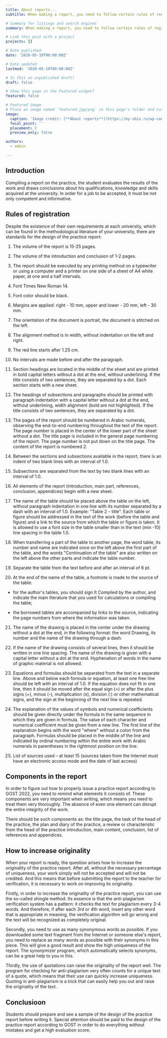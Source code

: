 ```yaml
---
title: About reports...
subtitle: When making a report, you need to follow certain rules of registration. I will tell you about this in my post...

# Summary for listings and search engines
summary: When making a report, you need to follow certain rules of registration. I will tell you about this in my post...

# Link this post with a project
projects: []

# Date published
date: '2020-05-19T00:00:00Z'

# Date updated
lastmod: '2020-05-19T00:00:00Z'

# Is this an unpublished draft?
draft: false

# Show this page in the Featured widget?
featured: false

# Featured image
# Place an image named `featured.jpg/png` in this page's folder and customize its options here.
image:
  caption: 'Image credit: [**About reports**](https://my-sbis.ru/wp-content/uploads/2021/06/prinyat-priglashenie-edo-700x397.jpg)'
  focal_point: ''
  placement: 2
  preview_only: false

authors:
  - admin

---
```


## Introduction

Compiling a report on the practice, the student evaluates the results of the work and draws conclusions about his qualifications, knowledge and skills acquired at the university. In order for a job to be accepted, it must be not only competent and informative.

## Rules of registration

Despite the existence of their own requirements at each university, which can be found in the methodological literature of your university, there are standards for the design of the practice report:

1. The volume of the report is 15-25 pages.

2. The volume of the introduction and conclusion of 1-2 pages.

3. The report should be executed by any printing method on a typewriter or using a computer and a printer on one side of a sheet of A4 white paper, at one and a half intervals.

4. Font Times New Roman 14.

5. Font color should be black.

6. Margins are applied: right - 10 mm, upper and lower - 20 mm, left - 30 mm.

7. The orientation of the document is portrait, the document is stitched on the left.

8. The alignment method is in width, without indentation on the left and right.

9. The red line starts after 1.25 cm.

10. No intervals are made before and after the paragraph.

11. Section headings are located in the middle of the sheet and are printed in bold capital letters without a dot at the end, without underlining. If the title consists of two sentences, they are separated by a dot. Each section starts with a new sheet.

12. The headings of subsections and paragraphs should be printed with paragraph indentation with a capital letter without a dot at the end, without underlining, width alignment (bold are not highlighted). If the title consists of two sentences, they are separated by a dot.

13. The pages of the report should be numbered in Arabic numerals, observing the end-to-end numbering throughout the text of the report. The page number is placed in the center of the lower part of the sheet without a dot. The title page is included in the general page numbering of the report. The page number is not put down on the title page. The content of the report is numbered 2.

14. Between the sections and subsections available in the report, there is an indent of two blank lines with an interval of 1.0.

15. Subsections are separated from the text by two blank lines with an interval of 1.0.

16. All elements of the report (introduction, main part, references, conclusion, appendices) begin with a new sheet.

17. The name of the table should be placed above the table on the left, without paragraph indentation in one line with its number separated by a dash with an interval of 1.0. Example: "Table 2 – title". Each table or figure should be addressed in the text of the work (before the table and figure) and a link to the source from which the table or figure is taken. It is allowed to use a font size in the table smaller than in the text (min -10) line spacing in the table 1.0.

18. When transferring a part of the table to another page, the word table, its number and name are indicated once on the left above the first part of the table, and the words "Continuation of the table" are also written on the left above the other parts and indicate the table number.

19. Separate the table from the text before and after an interval of 6 pt.

20. At the end of the name of the table, a footnote is made to the source of the table:

- for the author's tables, you should sign It Compiled by the author, and indicate the main literature that you used for calculations or compiling the table;

- the borrowed tables are accompanied by links to the source, indicating the page numbers from where the information was taken.

21. The name of the drawing is placed in the center under the drawing without a dot at the end, in the following format: the word Drawing, its number and the name of the drawing through a dash. 

22. If the name of the drawing consists of several lines, then it should be written in one line spacing. The name of the drawing is given with a capital letter without a dot at the end. Hyphenation of words in the name of graphic material is not allowed.

23. Equations and formulas should be separated from the text in a separate line. Above and below each formula or equation, at least one free line should be left with an interval of 1.0. If the equation does not fit in one line, then it should be moved after the equal sign (=) or after the plus signs (+), minus (-), multiplication (x), division (:) or other mathematical signs, and the sign at the beginning of the next line is repeated.

24. The explanation of the values of symbols and numerical coefficients should be given directly under the formula in the same sequence in which they are given in formula. The value of each character and numerical coefficient must be given from a new line. The first line of the explanation begins with the word "where" without a colon from the paragraph. Formulas should be placed in the middle of the line and indicated by ordinal numbering within the entire work with Arabic numerals in parentheses in the rightmost position on the line.

25. List of sources used – at least 15 (sources taken from the Internet must have an electronic access mode and the date of last access)

## Components in the report

In order to figure out how to properly issue a practice report according to GOST 2022, you need to remind what elements it consists of. These components are very important when writing, which means you need to treat them very thoroughly. The absence of even one element can disrupt the entire integrity of the work.

There should be such components as: the title page, the task of the head of the practice, the plan and diary of the practice, a review or characteristic from the head of the practice introduction, main content, conclusion, list of references and appendices.

## How to increase originality

When your report is ready, the question arises how to increase the originality of the practice report. After all, without the necessary percentage of uniqueness, your work simply will not be accepted and will not be credited. And this means that before submitting the report to the teacher for verification, it is necessary to work on improving its originality.

Firstly, in order to increase the originality of the practice report, you can use the so-called shingle method. Its essence is that the anti-plagiarism verification system has a pattern: it checks the text for plagiarism every 3-4 words. And therefore, if after each 3rd or 4th word, insert any other word that is appropriate in meaning, the verification algorithm will go wrong and the text will be recognized as completely original.

Secondly, you need to use as many synonymous words as possible. If you downloaded some text fragment from the Internet or someone else's report, you need to replace as many words as possible with their synonyms in this piece. This will give a good result and show the high uniqueness of the report. The synonymizer program, which automatically selects synonyms, can be a great help to you in this.

Thirdly, the use of quotations can raise the originality of the report well. The program for checking for anti-plagiarism very often counts for a unique text of a quote, which means that their use can quickly increase uniqueness. Quoting in anti-plagiarism is a trick that can easily help you out and raise the originality of the text.

## Conclusioon

Students should prepare and see a sample of the design of the practice report before writing it. Special attention should be paid to the design of the practice report according to GOST in order to do everything without mistakes and get a high evaluation score.
